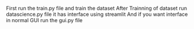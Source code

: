 First run the train.py file and train the dataset
After Trainning of dataset run datascience.py file it has interface using streamlit
And if you want interface in normal GUI run the gui.py file
